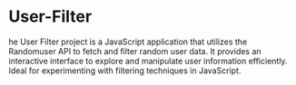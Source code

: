 # User-Filter
he User Filter project is a JavaScript application that utilizes the Randomuser API to fetch and filter random user data. It provides an interactive interface to explore and manipulate user information efficiently. Ideal for experimenting with filtering techniques in JavaScript.
